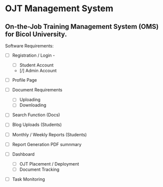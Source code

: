 # **OJT Management System**
On-the-Job Training Management System (OMS) for Bicol University.
---

Software Requirements:
- [ ] Registration / Login - 
    + [ ] Student Account
    + [/] Admin Account
- [ ] Profile Page
- [ ] Document Requirements
    + [ ] Uploading
    + [ ] Downloading
- [ ] Search Function (Docs)
- [ ] Blog Uploads (Students)
- [ ] Monthly / Weekly Reports (Students)
- [ ] Report Generation PDF sumnmary
- [ ] Dashboard
    + [ ] OJT Placement / Deployment
    + [ ] Document Tracking
- [ ] Task Monitoring

